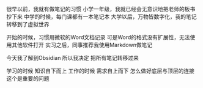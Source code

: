 很早以前，我就有做笔记的习惯
小学一年级，我就已经会无意识地把老师的板书抄下来
中学的时候，每门课都有一本笔记本
大学以后，万物皆数字化，我的笔记转移到了虚拟世界

开始的时候，习惯用微软的Word文档记录
可是Word的格式没有扩展性，无法使用其他软件打开
实习之后，同事推荐我使用Markdown做笔记

今天我了解到Obsidian
所以我决定
把所有笔记转移过来

学习的时候
知识自下而上
工作的时候
需求自上而下
怎么做好底层与顶层的连接
这个是重要的问题

